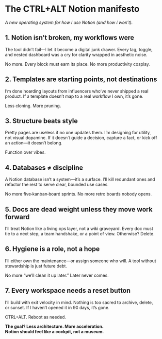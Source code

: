 # The CTRL+ALT Notion manifesto

*A new operating system for how I use Notion (and how I won’t).*

## 1. Notion isn’t broken, my workflows were

The tool didn’t fail—I let it become a digital junk drawer. Every tag, toggle, and nested dashboard was a cry for clarity wrapped in aesthetic noise.

No more. Every block must earn its place. No more productivity cosplay.

## 2. Templates are starting points, not destinations

I’m done hoarding layouts from influencers who’ve never shipped a real product. If a template doesn’t map to a real workflow I own, it’s gone.

Less cloning. More pruning.

## 3. Structure beats style

Pretty pages are useless if no one updates them. I’m designing for utility, not visual dopamine. If it doesn’t guide a decision, capture a fact, or kick off an action—it doesn’t belong.

Function over vibes.

## 4. Databases ≠ discipline

A Notion database isn’t a system—it’s a surface. I’ll kill redundant ones and refactor the rest to serve clear, bounded use cases.

No more five‑kanban‑board sprints. No more retro boards nobody opens.

## 5. Docs are dead weight unless they move work forward

I’ll treat Notion like a living ops layer, not a wiki graveyard. Every doc must tie to a next step, a team handshake, or a point of view. Otherwise? Delete.

## 6. Hygiene is a role, not a hope

I’ll either own the maintenance—or assign someone who will. A tool without stewardship is just future debt.

No more “we’ll clean it up later.” Later never comes.

## 7. Every workspace needs a reset button

I’ll build with exit velocity in mind. Nothing is too sacred to archive, delete, or sunset. If I haven’t opened it in 90 days, it’s gone.

CTRL+ALT. Reboot as needed.

**The goal? Less architecture. More acceleration.  
Notion should feel like a cockpit, not a museum.**
